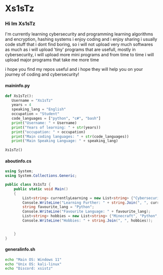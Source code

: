 # Xs1sTz
### Hi Im Xs1sTz
I'm currently learning cybersecurity and programming 
learning algorithms and encryption, hashing systems
i enjoy coding and i enjoy sharing
i usually code stuff that i dont find boring,
so i will not upload very much softwares as much as i will
upload 'tiny' programs that are usefull, mostly in cybersecurity,
i will upload more mini programs and from time to time
i will upload major programs that take me more time
 
i hope you find my repos useful and i hope they
will help you on your journey of coding and cybersecurity!



#### maininfo.py
```python
def Xs1sTz():
   Username = "Xs1sTz"
   years = 4
   speaking_lang = "English"
   occupation = "Student"
   code_languages = ["python", "c#", "bash"]
   print("Username: " + Username)
   print("Years of learning: " + str(years))
   print("occupation: " + occupation)
   print("Main coding languages: " + str(code_languages))
   print("Main Speaking Language: " + speaking_lang)
   
Xs1sTz()
```
#### aboutinfo.cs
```c#
using System;
using System.Collections.Generic;

public class Xs1sTz {
    public static void Main()
    {
        List<string> currentlyLearning = new List<string> {"Cybersecurity", "C#", "Bash", "html"};
        Console.WriteLine("Learning Further: " + string.Join(", ", currentlyLearning));
        string favourite_lang = "Python";
        Console.WriteLine("Favourite Language: " + favourite_lang);
        List<string> hobbies = new List<string> {"Minecraft", "Python", "Gamdev"};
        Console.WriteLine("Hobbies: " + string.Join(", ", hobbies));

        
    }
}
```
#### generalinfo.sh
```bash
echo "Main OS: Windows 11"
echo "Unix OS: kali-linux"
echo "Discord: xsistz"
```
